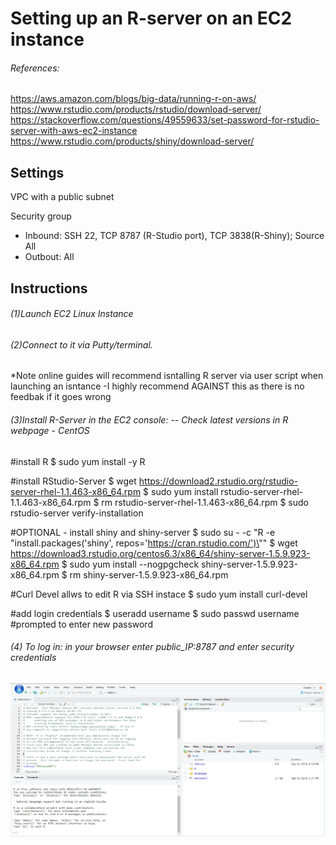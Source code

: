 # Setting up an R-server on an EC2 instance

###### References:
https://aws.amazon.com/blogs/big-data/running-r-on-aws/
https://www.rstudio.com/products/rstudio/download-server/
https://stackoverflow.com/questions/49559633/set-password-for-rstudio-server-with-aws-ec2-instance
https://www.rstudio.com/products/shiny/download-server/


## Settings


VPC with a public subnet

Security group
  - Inbound: SSH 22, TCP 8787 (R-Studio port), TCP 3838(R-Shiny); Source All 
  - Outbout: All 

## Instructions


###### (1)Launch EC2 Linux Instance 
###### (2)Connect to it via Putty/terminal. 

*Note online guides will recommend isntalling R server via user script when launching an isntance
  -I highly recommend AGAINST this as there is no feedbak if it goes wrong 

###### (3)Install R-Server in the EC2 console: -- Check latest versions in R webpage - CentOS

#install R
$ sudo yum install -y R

#install RStudio-Server 
$ wget https://download2.rstudio.org/rstudio-server-rhel-1.1.463-x86_64.rpm
$ sudo yum install rstudio-server-rhel-1.1.463-x86_64.rpm
$ rm rstudio-server-rhel-1.1.463-x86_64.rpm
$ sudo rstudio-server verify-installation

#OPTIONAL - install shiny and shiny-server
$ sudo su - \-c "R -e \"install.packages('shiny', repos='https://cran.rstudio.com/')\""
$ wget https://download3.rstudio.org/centos6.3/x86_64/shiny-server-1.5.9.923-x86_64.rpm
$ sudo yum install --nogpgcheck shiny-server-1.5.9.923-x86_64.rpm
$ rm shiny-server-1.5.9.923-x86_64.rpm

#Curl Devel allws to edit R via SSH instace 
$ sudo yum install curl-devel

#add login credentials
$ useradd username
$ sudo passwd username 
#prompted to enter new password


###### (4) To log in:  in your browser enter public_IP:8787 and enter security credentials 

![Rstudio server](Lab2-Rstudio-server/Rstudio.PNG)
